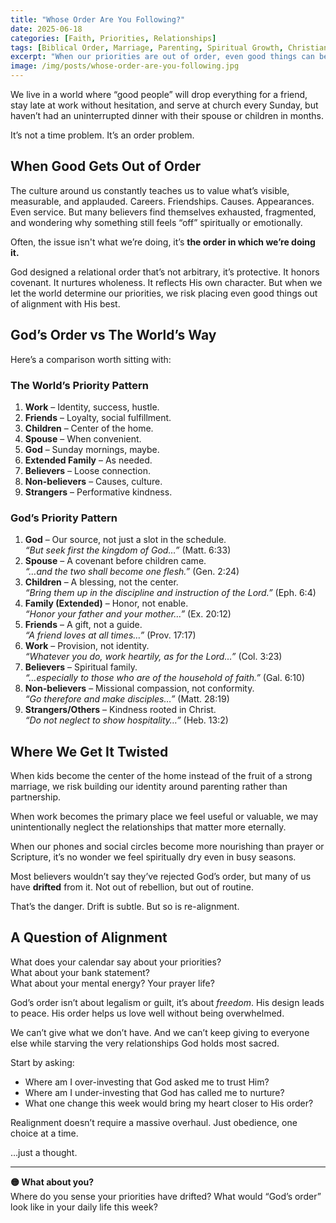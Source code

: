```yaml
---
title: "Whose Order Are You Following?"
date: 2025-06-18
categories: [Faith, Priorities, Relationships]
tags: [Biblical Order, Marriage, Parenting, Spiritual Growth, Christian Living]
excerpt: "When our priorities are out of order, even good things can become distractions from God’s best. What if real peace begins by realigning with God’s original design?"
image: /img/posts/whose-order-are-you-following.jpg
---
```


We live in a world where “good people” will drop everything for a friend, stay late at work without hesitation, and serve at church every Sunday, but haven’t had an uninterrupted dinner with their spouse or children in months. 

It’s not a time problem. It’s an order problem.

## When Good Gets Out of Order

The culture around us constantly teaches us to value what’s visible, measurable, and applauded. Careers. Friendships. Causes. Appearances. Even service. But many believers find themselves exhausted, fragmented, and wondering why something still feels “off” spiritually or emotionally.

Often, the issue isn't what we’re doing, it’s **the order in which we’re doing it.**

God designed a relational order that’s not arbitrary, it’s protective. It honors covenant. It nurtures wholeness. It reflects His own character. But when we let the world determine our priorities, we risk placing even good things out of alignment with His best.

## God’s Order vs The World’s Way

Here’s a comparison worth sitting with:

### The World’s Priority Pattern
1. **Work** – Identity, success, hustle.
2. **Friends** – Loyalty, social fulfillment.
3. **Children** – Center of the home.
4. **Spouse** – When convenient.
5. **God** – Sunday mornings, maybe.
6. **Extended Family** – As needed.
7. **Believers** – Loose connection.
8. **Non-believers** – Causes, culture.
9. **Strangers** – Performative kindness.

### God’s Priority Pattern
1. **God** – Our source, not just a slot in the schedule.  
   _“But seek first the kingdom of God…”_ (Matt. 6:33)  
2. **Spouse** – A covenant before children came.  
   _“…and the two shall become one flesh.”_ (Gen. 2:24)  
3. **Children** – A blessing, not the center.  
   _“Bring them up in the discipline and instruction of the Lord.”_ (Eph. 6:4)  
4. **Family (Extended)** – Honor, not enable.  
   _“Honor your father and your mother…”_ (Ex. 20:12)  
5. **Friends** – A gift, not a guide.  
   _“A friend loves at all times…”_ (Prov. 17:17)  
6. **Work** – Provision, not identity.  
   _“Whatever you do, work heartily, as for the Lord…”_ (Col. 3:23)  
7. **Believers** – Spiritual family.  
   _“…especially to those who are of the household of faith.”_ (Gal. 6:10)  
8. **Non-believers** – Missional compassion, not conformity.  
   _“Go therefore and make disciples…”_ (Matt. 28:19)  
9. **Strangers/Others** – Kindness rooted in Christ.  
   _“Do not neglect to show hospitality…”_ (Heb. 13:2)

## Where We Get It Twisted

When kids become the center of the home instead of the fruit of a strong marriage, we risk building our identity around parenting rather than partnership.

When work becomes the primary place we feel useful or valuable, we may unintentionally neglect the relationships that matter more eternally.

When our phones and social circles become more nourishing than prayer or Scripture, it’s no wonder we feel spiritually dry even in busy seasons.

Most believers wouldn’t say they’ve rejected God’s order, but many of us have **drifted** from it. Not out of rebellion, but out of routine.

That’s the danger. Drift is subtle. But so is re-alignment.

## A Question of Alignment

What does your calendar say about your priorities?  
What about your bank statement?  
What about your mental energy? Your prayer life?

God’s order isn’t about legalism or guilt, it’s about *freedom*. His design leads to peace. His order helps us love well without being overwhelmed.

We can’t give what we don’t have. And we can’t keep giving to everyone else while starving the very relationships God holds most sacred.

Start by asking:
- Where am I over-investing that God asked me to trust Him?
- Where am I under-investing that God has called me to nurture?
- What one change this week would bring my heart closer to His order?

Realignment doesn’t require a massive overhaul. Just obedience, one choice at a time.

…just a thought.

---

**🟡 What about you?**  
Where do you sense your priorities have drifted? What would “God’s order” look like in your daily life this week?
